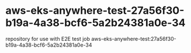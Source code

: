 # aws-eks-anywhere-test-27a56f30-b19a-4a38-bcf6-5a2b24381a0e-34
repository for use with E2E test job aws-eks-anywhere-test:27a56f30-b19a-4a38-bcf6-5a2b24381a0e-34
